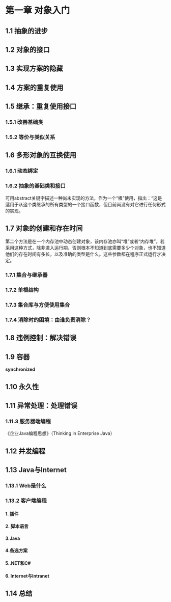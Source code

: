 # 第一章 对象入门 #

## 1.1 抽象的进步 ##

## 1.2 对象的接口 ##

## 1.3 实现方案的隐藏 ##

## 1.4 方案的重复使用 ##

## 1.5 继承：重复使用接口 ##

### 1.5.1 改善基础类 ###

### 1.5.2 等价与类似关系 ###


## 1.6 多形对象的互换使用 ##
### 1.6.1 动态绑定 ###

### 1.6.2 抽象的基础类和接口 ###
可用abstract关键字描述一种尚未实现的方法，作为一个“根”使用，指出：“这是适用于从这个类继承的所有类型的一个接口函数，但目前尚没有对它进行任何形式的实现。
## 1.7 对象的创建和存在时间 ##
第二个方法是在一个内存池中动态创建对象，该内存池亦叫“堆”或者“内存堆”。若采用这种方式，除非进入运行期，否则根本不知道到底需要多少个对象，也不知道他们的存在时间有多长，以及准确的类型是什么。这些参数都在程序正式运行才决定。

### 1.7.1 集合与继承器 ###

### 1.7.2 单根结构 ###

### 1.7.3 集合库与方便使用集合 ###

### 1.7.4 消除时的困境：由谁负责消除？ ###

## 1.8 违例控制：解决错误 ##

## 1.9 容器 ##
**synchronized**

## 1.10 永久性 ##

## 1.11 异常处理：处理错误 ##

### 1.11.3 服务器端编程 ###

《企业Java编程思想》（Thinking in Enterprise Java）

## 1.12 并发编程 ##

## 1.13 Java与Internet ##

### 1.13.1 Web是什么 ###

### 1.13.2 客户端编程 ###

#### 1. 插件 ####

#### 2. 脚本语言 ####

#### 3.Java ####

#### 4.备选方案 ####

#### 5..NET和C# ####

#### 6. Internet与Intranet ####

## 1.14 总结 ##